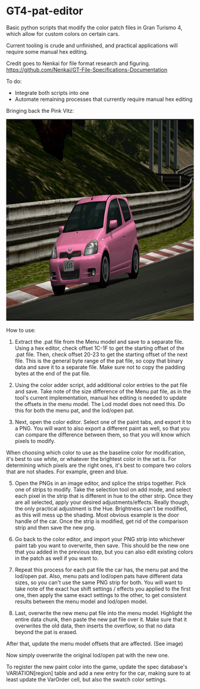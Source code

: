 # GT4-pat-editor
Basic python scripts that modify the color patch files in Gran Turismo 4, which allow for custom colors on certain cars.

Current tooling is crude and unfinished, and practical applications will require some manual hex editing.

Credit goes to Nenkai for file format research and figuring.
https://github.com/Nenkai/GT-File-Specifications-Documentation

To do:
- Integrate both scripts into one
- Automate remaining processes that currently require manual hex editing

Bringing back the Pink Vitz:
<p align="center">
  <img width="960" height="540" src="https://github.com/Silentwarior112/GT4-pat-editor/blob/main/pink%20vitz.PNG">
</p>

How to use:

1. Extract the .pat file from the Menu model and save to a separate file.
Using a hex editor, check offset 1C-1F to get the starting offset of the .pat file.
Then, check offset 20-23 to get the starting offset of the next file.
This is the general byte range of the pat file, so copy that binary data and save it to a separate file.
Make sure not to copy the padding bytes at the end of the pat file.

2. Using the color adder script, add additional color entries to the pat file and save.
Take note of the size difference of the Menu pat file, as in the tool's current implementation,
manual hex editing is needed to update the offsets in the menu model. The Lod model does not need this.
Do this for both the menu pat, and the lod/open pat.

4. Next, open the color editor. Select one of the paint tabs, and export
it to a PNG. You will want to also export a different paint as well, so that you
can compare the difference between them, so that you will know which pixels to modify.

When choosing which color to use as the baseline color for modification, it's best to use white, or whatever the brightest color in the set is.
For determining which pixels are the right ones,
it's best to compare two colors that are not shades.
For example, green and blue.

5. Open the PNGs in an image editor, and splice the strips together.
Pick one of strips to modify.
Take the selection tool on add mode, and
select each pixel in the strip that is different
in hue to the other strip.
Once they are all selected, apply your desired adjustments/effects.
Really though, the only practical adjustment is the Hue.
Brightness can't be modified, as this will mess up the shading.
Most obvious example is the door handle of the car.
Once the strip is modified, get rid of the comparison strip and
then save the new png.

6. Go back to the color editor, and import your PNG strip into whichever paint tab you want to overwrite, then save.
This should be the new one that you added in the previous step, but you can also edit existing colors
in the patch as well if you want to.

7. Repeat this process for each pat file the car has, the menu pat and the lod/open pat.
Also, menu pats and lod/open pats have different data sizes, so you can't use the same PNG strip for
both. You will want to take note of the exact hue shift settings / effects you applied to the first one,
then apply the same exact settings to the other, to get consistent results between the menu model and lod/open model.

8. Last, overwrite the new menu pat file into the menu model.
Highlight the entire data chunk, then paste the new pat file over it.
Make sure that it overwrites the old data, then inserts the overflow, so that
no data beyond the pat is erased.

After that, update the menu model offsets that are affected.
(See image)

Now simply oveerwrite the original lod/open pat with the new one.

To register the new paint color into the game, update the spec database's VARIATION[region] table
and add a new entry for the car, making sure to at least update the VarOrder cell, but also
the swatch color settings.
